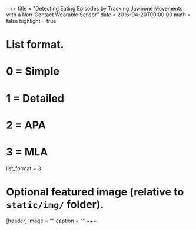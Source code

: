 +++
title = "Detecting Eating Episodes by Tracking Jawbone Movements with a Non-Contact Wearable Sensor"
date = 2016-04-20T00:00:00
math = false
highlight = true

# List format.
#   0 = Simple
#   1 = Detailed
#   2 = APA
#   3 = MLA
list_format = 3

# Optional featured image (relative to `static/img/` folder).
[header]
image = ""
caption = ""
+++
